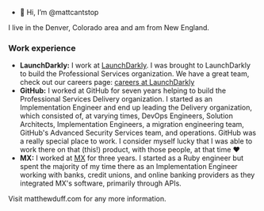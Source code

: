 - 👋 Hi, I’m @mattcantstop

I live in the Denver, Colorado area and am from New England. 

### Work experience

- **LaunchDarkly:** I work at [LaunchDarkly](https://launchdarkly.com). I was brought to LaunchDarkly to build the Professional Services organization. We have a great team, check out our careers page: [careers at LaunchDarkly](https://launchdarkly.com/careers/) 
- **GitHub:** I worked at GitHub for seven years helping to build the Professional Services Delivery organization. I started as an Implementation Engineer and end up leading the Delivery organization, which consisted of, at varying times, DevOps Engineers, Solution Architects, Implementation Engineers, a migration engineering team, GitHub's Advanced Security Services team, and operations. GitHub was a really special place to work. I consider myself lucky that I was able to work there on that (this!) product, with those people, at that time :heart:
- **MX:** I worked at [MX](https://mx.com) for three years. I started as a Ruby engineer but spent the majority of my time there as an Implementation Engineer working with banks, credit unions, and online banking providers as they integrated MX's software, primarily through APIs. 

Visit matthewduff.com for any more information. 
